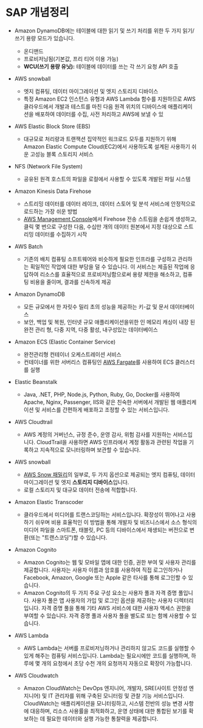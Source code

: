 # SAP 개념정리
- Amazon DynamoDB에는 테이블에 대한 읽기 및 쓰기 처리를 위한 두 가지 읽기/쓰기 용량 모드가 있습니다.
  - 온디맨드
  - 프로비저닝됨(기본값, 프리 티어 이용 가능)
  - **WCU(쓰기 용량 유닛):** 테이블에 데이터를 쓰는 각 쓰기 요청 API 호출
- AWS snowball
  - 엣지 컴퓨팅, 데이터 마이그레이션 및 엣지 스토리지 디바이스
  -  특정 Amazon EC2 인스턴스 유형과 AWS Lambda 함수를 지원하므로 AWS 클라우드에서 개발과 테스트를 마친 다음 원격 위치의 디바이스에 애플리케이션을 배포하여 데이터를 수집, 사전 처리하고 AWS에 보낼 수 있
- AWS Elastic Block Store (EBS)
  - 대규모로 처리량과 트랜잭션 집약적인 워크로드 모두를 지원하기 위해 Amazon Elastic Compute Cloud(EC2)에서 사용하도록 설계된 사용하기 쉬운 고성능 블록 스토리지 서비스
- NFS (Network File System)
  - 공유된 원격 호스트의 파일을 로컬에서 사용할 수 있도록 개발된 파일 시스템
- Amazon Kinesis Data Firehose
  - 스트리밍 데이터를 데이터 레이크, 데이터 스토어 및 분석 서비스에 안정적으로 로드하는 가장 쉬운 방법
  - [AWS Management Console](https://console.aws.amazon.com/firehose/)에서 Firehose 전송 스트림을 손쉽게 생성하고, 클릭 몇 번으로 구성한 다음, 수십만 개의 데이터 원본에서 지정 대상으로 스트리밍 데이터를 수집하기 시작
- AWS Batch
  - 기존의 배치 컴퓨팅 소프트웨어와 비슷하게 필요한 인프라를 구성하고 관리하는 획일적인 작업에 대한 부담을 덜 수 있습니다. 이 서비스는 제출된 작업에 응답하여 리소스를 효율적으로 프로비저닝함으로써 용량 제한을 해소하고, 컴퓨팅 비용을 줄이며, 결과를 신속하게 제공

- Amazon DynamoDB
  - 모든 규모에서 한 자릿수 밀리 초의 성능을 제공하는 키-값 및 문서 데이터베이스
  - 보안, 백업 및 복원, 인터넷 규모 애플리케이션을위한 인 메모리 캐싱이 내장 된 완전 관리 형, 다중 지역, 다중 활성, 내구성있는 데이터베이스
- Amazon ECS  (Elastic Container Service)
  - 완전관리형 컨테이너 오케스트레이션 서비스
  -  컨테이너를 위한 서버리스 컴퓨팅인 [AWS Fargate](https://aws.amazon.com/ko/fargate/)를 사용하여 ECS 클러스터를 실행
- Elastic Beanstalk
  - Java, .NET, PHP, Node.js, Python, Ruby, Go, Docker를 사용하여 Apache, Nginx, Passenger, IIS와 같은 친숙한 서버에서 개발된 웹 애플리케이션 및 서비스를 간편하게 배포하고 조정할 수 있는 서비스입니다.
- AWS Cloudtrail
  - AWS 계정의 거버넌스, 규정 준수, 운영 감사, 위험 감사를 지원하는 서비스입니다. CloudTrail을 사용하면 AWS 인프라에서 계정 활동과 관련된 작업을 기록하고 지속적으로 모니터링하며 보관할 수 있습니다. 
- AWS snowball
  -  [AWS Snow 패밀리](https://aws.amazon.com/ko/snow/)의 일부로, 두 가지 옵션으로 제공되는 엣지 컴퓨팅, 데이터 마이그레이션 및 엣지 **스토리지 디바이스**입니다.
  - 로컬 스토리지 및 대규모 데이터 전송에 적합합니다.

- Amazon Elastic Transcoder
  - 클라우드에서 미디어를 트랜스코딩하는 서비스입니다. 확장성이 뛰어나고 사용하기 쉬우며 비용 효율적인 이 방법을 통해 개발자 및 비즈니스에서 소스 형식의 미디어 파일을 스마트폰, 태블릿, PC 등의 디바이스에서 재생되는 버전으로 변환(또는 "트랜스코딩")할 수 있습니다.

- Amazon Cognito
  - Amazon Cognito는 웹 및 모바일 앱에 대한 인증, 권한 부여 및 사용자 관리를 제공합니다. 사용자는 사용자 이름과 암호를 사용하여 직접 로그인하거나 Facebook, Amazon, Google 또는 Apple 같은 타사를 통해 로그인할 수 있습니다.
  - Amazon Cognito의 두 가지 주요 구성 요소는 사용자 풀과 자격 증명 풀입니다. 사용자 풀은 앱 사용자의 가입 및 로그인 옵션을 제공하는 사용자 디렉터리입니다. 자격 증명 풀을 통해 기타 AWS 서비스에 대한 사용자 액세스 권한을 부여할 수 있습니다. 자격 증명 풀과 사용자 풀을 별도로 또는 함께 사용할 수 있습니다.

- AWS Lambda
  - AWS Lambda는 서버를 프로비저닝하거나 관리하지 않고도 코드를 실행할 수 있게 해주는 컴퓨팅 서비스입니다. Lambda는 필요시에만 코드를 실행하며, 하루에 몇 개의 요청에서 초당 수천 개의 요청까지 자동으로 확장이 가능합니다.

- AWS Cloudwatch
  - Amazon CloudWatch는 DevOps 엔지니어, 개발자, SRE(사이트 안정성 엔지니어) 및 IT 관리자를 위해 구축된 모니터링 및 관찰 기능 서비스입니다. CloudWatch는 애플리케이션을 모니터링하고, 시스템 전반의 성능 변경 사항에 대응하며, 리소스 사용률을 최적화하고, 운영 상태에 대한 통합된 보기를 확보하는 데 필요한 데이터와 실행 가능한 통찰력을 제공합니다.
